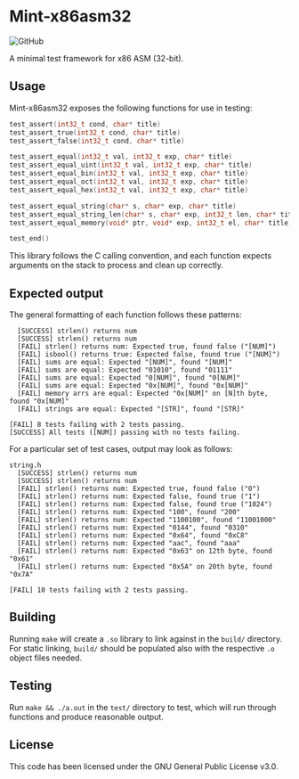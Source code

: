 # Mint-x86asm32
![GitHub](https://img.shields.io/github/license/Luiserebii/Mint-x86asm32?color=222222)

A minimal test framework for x86 ASM (32-bit).

## Usage
Mint-x86asm32 exposes the following functions for use in testing:
```c
test_assert(int32_t cond, char* title)
test_assert_true(int32_t cond, char* title)
test_assert_false(int32_t cond, char* title)

test_assert_equal(int32_t val, int32_t exp, char* title)
test_assert_equal_uint(int32_t val, int32_t exp, char* title)
test_assert_equal_bin(int32_t val, int32_t exp, char* title)
test_assert_equal_oct(int32_t val, int32_t exp, char* title)
test_assert_equal_hex(int32_t val, int32_t exp, char* title)

test_assert_equal_string(char* s, char* exp, char* title)
test_assert_equal_string_len(char* s, char* exp, int32_t len, char* title)
test_assert_equal_memory(void* ptr, void* exp, int32_t el, char* title)

test_end()
```
This library follows the C calling convention, and each function expects arguments on the stack to process and clean up correctly.

## Expected output

The general formatting of each function follows these patterns:
```
  [SUCCESS] strlen() returns num
  [SUCCESS] strlen() returns num
  [FAIL] strlen() returns num: Expected true, found false ("[NUM]")
  [FAIL] isbool() returns true: Expected false, found true ("[NUM]")
  [FAIL] sums are equal: Expected "[NUM]", found "[NUM]"
  [FAIL] sums are equal: Expected "01010", found "01111"
  [FAIL] sums are equal: Expected "0[NUM]", found "0[NUM]"
  [FAIL] sums are equal: Expected "0x[NUM]", found "0x[NUM]"
  [FAIL] memory arrs are equal: Expected "0x[NUM]" on [N]th byte, found "0x[NUM]"
  [FAIL] strings are equal: Expected "[STR]", found "[STR]"

[FAIL] 8 tests failing with 2 tests passing.
[SUCCESS] All tests ([NUM]) passing with no tests failing.
```
For a particular set of test cases, output may look as follows:
```
string.h
  [SUCCESS] strlen() returns num
  [SUCCESS] strlen() returns num
  [FAIL] strlen() returns num: Expected true, found false ("0")
  [FAIL] strlen() returns num: Expected false, found true ("1")
  [FAIL] strlen() returns num: Expected false, found true ("1024")
  [FAIL] strlen() returns num: Expected "100", found "200"
  [FAIL] strlen() returns num: Expected "1100100", found "11001000"
  [FAIL] strlen() returns num: Expected "0144", found "0310"
  [FAIL] strlen() returns num: Expected "0x64", found "0xC8"
  [FAIL] strlen() returns num: Expected "aac", found "aaa"
  [FAIL] strlen() returns num: Expected "0x63" on 12th byte, found "0x61"
  [FAIL] strlen() returns num: Expected "0x5A" on 20th byte, found "0x7A"

[FAIL] 10 tests failing with 2 tests passing.
```

## Building
Running `make` will create a `.so` library to link against in the `build/` directory. For static linking, `build/` should be populated also with the respective `.o` object files needed.

## Testing
Run `make && ./a.out` in the `test/` directory to test, which will run through functions and produce reasonable output.

## License
This code has been licensed under the GNU General Public License v3.0.
